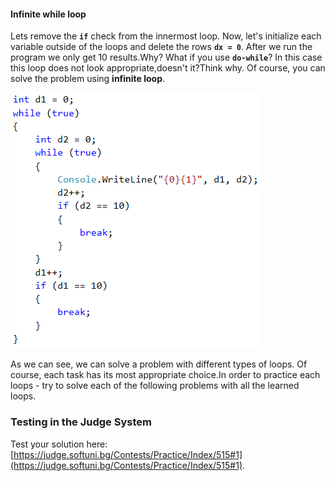 #### Infinite while loop

Lets remove the **`if`** check from the innermost loop.   Now, let's initialize each variable outside of the loops and delete the rows **`dx = 0`**. After we run the program we only get 10 results.Why? What if you use **`do-while`**? In this case this loop does not look appropriate,doesn't it?Think why. Of course, you can solve the problem using **infinite loop**.

![](/assets/chapter-7-exam-preparation-images/02.magic-numbers-4.png)

As we can see, we can solve a problem with different types of loops. Of course, each task has its most appropriate choice.In order to practice each loops - try to solve each of the following problems with all the learned loops.

### Testing in the Judge System

Test your solution here: [https://judge.softuni.bg/Contests/Practice/Index/515#1](https://judge.softuni.bg/Contests/Practice/Index/515#1).
